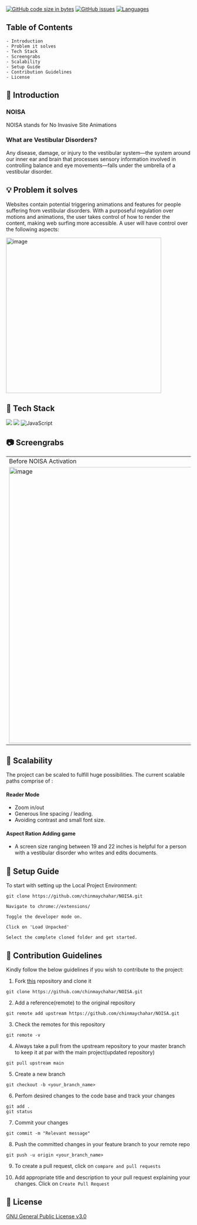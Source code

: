 

[![GitHub code size in bytes](https://img.shields.io/github/languages/code-size/chinmaychahar/NOISA?logo=github&style=for-the-badge)](https://github.com/chinmaychahar/) 
[![GitHub issues](https://img.shields.io/github/issues/chinmaychahar/NOISA?style=for-the-badge)](https://GitHub.com/chinmaychahar/NOISA/issues/)
[![Languages](https://img.shields.io/github/languages/count/chinmaychahar/NOISA?style=for-the-badge)](https://github.com/chinmaychahar/NOISA)


</div>

## Table of Contents
    - Introduction 
    - Problem it solves
    - Tech Stack
    - Screengrabs
    - Scalability
    - Setup Guide
    - Contribution Guidelines
    - License
    
## 💙 Introduction
### NOISA
NOISA stands for No Invasive Site Animations

### What are Vestibular Disorders?
Any disease, damage, or injury to the vestibular system—the system around our inner ear and brain that processes sensory information involved in controlling balance and eye movements—falls under the umbrella of a vestibular disorder.

## 💡 Problem it solves
Websites contain potential triggering animations and features for people suffering from vestibular disorders. With a purposeful regulation over motions and animations, the user takes control of how to render the content, making web surfing more accessible.
A user will have control over the following aspects:


<img width="423" alt="image" src="https://github.com/chinmaychahar/NOISA/assets/71608554/c39cc851-b9f2-4f74-9065-9193cc2939fb">


## 📍 Tech Stack

<img src="https://img.shields.io/badge/html5%20-%23E34F26.svg?&style=for-the-badge&logo=html5&logoColor=white"/> <img src="https://img.shields.io/badge/css3%20-%231572B6.svg?&style=for-the-badge&logo=css3&logoColor=white"/> ![JavaScript](https://img.shields.io/badge/javascript-%23323330.svg?style=for-the-badge&logo=javascript&logoColor=%23F7DF1E) 

## 📷 Screengrabs

<table>
  <tr>
    <td>Before NOISA Activation</td>
    <td>After NOISA Activation</td>
   </tr>
  <tr>
    <td><img width="751" alt="image" src="https://github.com/chinmaychahar/NOISA/assets/71608554/53885581-f25b-4d1b-bfa5-ec3c097d5d71">
</td>
    <td><img width="751" alt="image" src="https://github.com/chinmaychahar/NOISA/assets/71608554/364ff6f3-2f6a-488c-86c1-c21199efaf07">
</td>
  </tr>
</table>

## 🌺 Scalability

The project can be scaled to fulfill huge possibilities. The current scalable paths comprise of :
#### Reader Mode
- Zoom in/out 
- Generous line spacing / leading.
- Avoiding contrast and small font size.

#### Aspect Ration Adding game
- A screen size ranging between 19 and 22 inches is  helpful for a person with a vestibular disorder who writes and edits documents.

## 🔨 Setup Guide

To start with setting up the Local Project Environment:

```shell
git clone https://github.com/chinmaychahar/NOISA.git

Navigate to chrome://extensions/

Toggle the developer mode on.

Click on 'Load Unpacked'

Select the complete cloned folder and get started.

```

## 🤝 Contribution Guidelines 

Kindly follow the below guidelines if you wish to contribute to the project:

1. Fork [this](https://github.com/chinmaychahar/NOISA) repository and clone it

```
git clone https://github.com/chinmaychahar/NOISA.git
```

2. Add a reference(remote) to the original repository

```
git remote add upstream https://github.com/chinmaychahar/NOISA.git
```

3. Check the remotes for this repository

```
git remote -v
```

4. Always take a pull from the upstream repository to your master branch to keep it at par with the main project(updated repository)

```
git pull upstream main
```

5. Create a new branch

```
git checkout -b <your_branch_name>
```

6. Perfom desired changes to the code base and track your changes 

```
git add .
git status
```

7. Commit your changes

```
git commit -m "Relevant message"
```

8. Push the committed changes in your feature branch to your remote repo

```
git push -u origin <your_branch_name>
```

9. To create a pull request, click on `compare and pull requests`

10. Add appropriate title and description to your pull request explaining your changes. Click on `Create Pull Request`

## 📜 License

[GNU General Public License v3.0](https://github.com/chinmaychahar/NOISA/blob/main/LICENSE.md)

<!-- END doctoc generated TOC please keep comment here to allow auto update -->
